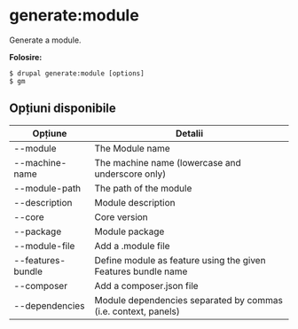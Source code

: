 # generate:module
Generate a module.

**Folosire:**
```
$ drupal generate:module [options]
$ gm  
```

## Opțiuni disponibile
Opțiune | Detalii
-------|-------------
--module | The Module name
--machine-name | The machine name (lowercase and underscore only)
--module-path | The path of the module
--description | Module description
--core | Core version
--package | Module package
--module-file | Add a .module file
--features-bundle | Define module as feature using the given Features bundle name
--composer | Add a composer.json file
--dependencies | Module dependencies separated by commas (i.e. context, panels)
